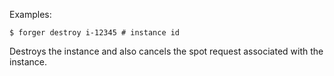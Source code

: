 Examples:

    $ forger destroy i-12345 # instance id

Destroys the instance and also cancels the spot request associated with the instance.
